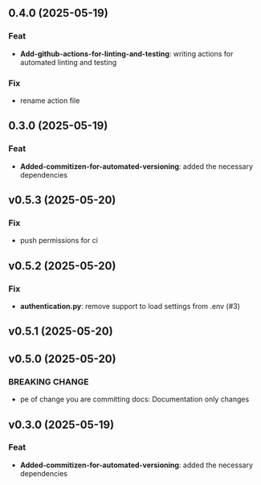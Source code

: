 ## 0.4.0 (2025-05-19)

### Feat

- **Add-github-actions-for-linting-and-testing**: writing actions for automated linting and testing

### Fix

- rename action file

## 0.3.0 (2025-05-19)

### Feat

- **Added-commitizen-for-automated-versioning**: added the necessary dependencies

## v0.5.3 (2025-05-20)

### Fix

- push permissions for ci

## v0.5.2 (2025-05-20)

### Fix

- **authentication.py**: remove support to load settings from .env (#3)

## v0.5.1 (2025-05-20)

## v0.5.0 (2025-05-20)

### BREAKING CHANGE

- pe of change you are committing docs: Documentation only changes

## v0.3.0 (2025-05-19)

### Feat

- **Added-commitizen-for-automated-versioning**: added the necessary dependencies

